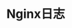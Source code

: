 


# Nginx日志 
<!-- 

Nginx 的日志
https://blog.csdn.net/huyuchengus/article/details/124655019

常用利用shell统计日志
https://mp.weixin.qq.com/s?__biz=MzA4MTk3MjI0Mw==&mid=2247489410&idx=1&sn=7ef570e5c59cd7c7cd594cb041f36851&chksm=9f8d8afea8fa03e82cfc7ef0632be80b7db161169ffe5bdbf6b7cc6bef3fc415c20c934a21a2&scene=178&cur_album_id=1474377728786300933#rd
-->


